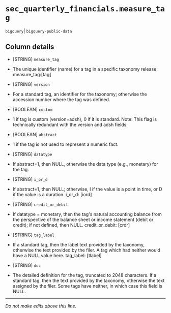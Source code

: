 # `sec_quarterly_financials.measure_tag`
`bigquery`| `bigquery-public-data`

## Column details
* [STRING]    `measure_tag`
 - The unique identifier (name) for a tag in a specific taxonomy release. measure_tag:[tag]
* [STRING]    `version`
 - For a standard tag, an identifier for the taxonomy; otherwise the accession number where the tag was defined.
* [BOOLEAN]   `custom`
 - 1 if tag is custom (version=adsh), 0 if it is standard. Note: This flag is technically redundant with the version and adsh fields.
* [BOOLEAN]   `abstract`
 - 1 if the tag is not used to represent a numeric fact.
* [STRING]    `datatype`
 - If abstract=1, then NULL, otherwise the data type (e.g., monetary) for the tag.
* [STRING]    `i_or_d`
 - If abstract=1, then NULL; otherwise, I if the value is a point in time, or D if the value is a duration. i_or_d: [iord]
* [STRING]    `credit_or_debit`
 - If datatype = monetary, then the tag's natural accounting balance from the perspective of the balance sheet or income statement (debit or credit); if not defined, then NULL. credit_or_debit: [crdr]
* [STRING]    `tag_label`
 - If a standard tag, then the label text provided by the taxonomy, otherwise the text provided by the filer. A tag which had neither would have a NULL value here. tag_label: [tlabel]
* [STRING]    `doc`
 - The detailed definition for the tag, truncated to 2048 characters. If a standard tag, then the text provided by the taxonomy, otherwise the text assigned by the filer. Some tags have neither, in which case this field is NULL.

-------------------------------------------------------------------------------
*Do not make edits above this line.*
